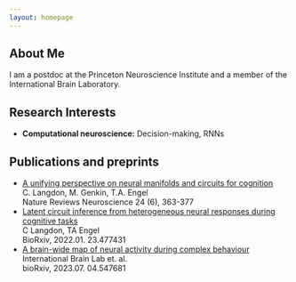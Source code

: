 ```yaml
---
layout: homepage
---
```


## About Me

I am a postdoc at the Princeton Neuroscience Institute and a member of the International Brain Laboratory.

## Research Interests

- **Computational neuroscience:** Decision-making, RNNs


## Publications and preprints
* [A unifying perspective on neural manifolds and circuits for cognition](https://www.nature.com/articles/s41583-023-00693-x)  
C. Langdon, M. Genkin, T.A. Engel  
Nature Reviews Neuroscience 24 (6), 363-377
* [Latent circuit inference from heterogeneous neural responses during cognitive tasks](https://www.biorxiv.org/content/biorxiv/early/2022/01/24/2022.01.23.477431.full.pdf)    
C Langdon, TA Engel     
BioRxiv, 2022.01. 23.477431  
* [A brain-wide map of neural activity during complex behaviour](https://www.biorxiv.org/content/10.1101/2023.07.04.547681v2.full.pdf)  
International Brain Lab et. al.  
bioRxiv, 2023.07. 04.547681



